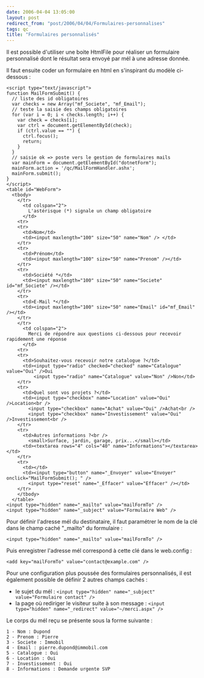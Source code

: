 ```yaml
---
date: 2006-04-04 13:05:00
layout: post
redirect_from: "post/2006/04/04/Formulaires-personnalises"
tags: qc
title: "Formulaires personnalisés"
---
```


Il est possible d'utiliser une boite HtmlFile pour réaliser un formulaire
personnalisé dont le résultat sera envoyé par mél à une adresse donnée.

Il faut ensuite coder un formulaire en html en s'inspirant du modèle
ci-dessous :

```
<script type="text/javascript">
function MailFormSubmit() {
  // liste des id obligatoires
  var checks = new Array("mf_Societe", "mf_Email");
  // teste la saisie des champs obligatoires
  for (var i = 0; i < checks.length; i++) {
    var check = checks[i];
    var ctrl = document.getElementById(check);
    if (ctrl.value == "") {
      ctrl.focus();
      return;
    }
  }
  // saisie ok => poste vers le gestion de formulaires mails
  var mainForm = document.getElementById("dotnetForm");
  mainForm.action = '/qc/MailFormHandler.ashx';
  mainForm.submit();
}
</script>
<table id="WebForm">
  <tbody>
    </tr>
      <td colspan="2">
        L'astérisque (*) signale un champ obligatoire
      </td>
    <tr>
    <tr>
      <td>Nom</td>
      <td><input maxlength="100" size="50" name="Nom" /> </td>
    </tr>
    <tr>
      <td>Prénom</td>
      <td><input maxlength="100" size="50" name="Prenom" /></td>
    </tr>
    <tr>
      <td>Société *</td>
      <td><input maxlength="100" size="50" name="Societe" id="mf_Societe" /></td>
    </tr>
    <tr>
      <td>E-Mail *</td>
      <td><input maxlength="100" size="50" name="Email" id="mf_Email" /></td>
    </tr>
    </tr>
      <td colspan="2">
        Merci de répondre aux questions ci-dessous pour recevoir rapidement une réponse
      </td>
    <tr>
    <tr>
      <td>Souhaitez-vous recevoir notre catalogue ?</td>
      <td><input type="radio" checked="checked" name="Catalogue" value="Oui" />Oui
          <input type="radio" name="Catalogue" value="Non" />Non</td>
    </tr>
    <tr>
      <td>Quel sont vos projets ?</td>
      <td><input type="checkbox" name="Location" value="Oui" />Location<br />
        <input type="checkbox" name="Achat" value="Oui" />Achat<br />
        <input type="checkbox" name="Investissement" value="Oui" />Investissement<br />
    </tr>
    <tr>
      <td>Autres informations ?<br />
        <small>Surface, jardin, garage, prix...</small></td>
      <td><textarea rows="4" cols="40" name="Informations"></textarea></td>
    </tr>
    <tr>
      <td></td>
      <td><input type="button" name="_Envoyer" value="Envoyer" onclick="MailFormSubmit(); " /> 
        <input type="reset" name="_Effacer" value="Effacer" /></td>
    </tr>
    </tbody>
  </table>
<input type="hidden" name="_mailto" value="mailFormTo" />
<input type="hidden" name="_subject" value="Formulaire Web" />
```

Pour définir l'adresse mél du destinataire, il faut paramétrer le nom de la
clé dans le champ caché "_mailto" du formulaire :

```
<input type="hidden" name="_mailto" value="mailFormTo" />
```

Puis enregistrer l'adresse mél correspond à cette clé dans le web.config
:

```
<add key="mailFormTo" value="contact@example.com" />
```

Pour une configuration plus poussée des formulaires personnalisés, il est
également possible de définir 2 autres champs cachés :

* le sujet du mél : `<input type="hidden" name="_subject"
value="Formulaire contact" />`
* la page où rediriger le visiteur suite à son message : `<input
type="hidden" name="_redirect" value="~/merci.aspx" />`

Le corps du mél reçu se présente sous la forme suivante :

```
1 - Nom : Dupond
2 - Prenom : Pierre
3 - Societe : Immobil
4 - Email : pierre.dupond@immobil.com
5 - Catalogue : Oui
6 - Location : Oui
7 - Investissement : Oui
8 - Informations : Demande urgente SVP
```
